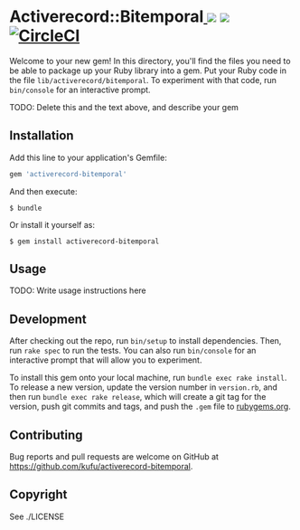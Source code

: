 # Activerecord::Bitemporal[ ![](https://img.shields.io/gem/v/activerecord-bitemporal.svg)](https://rubygems.org/gems/activerecord-bitemporal) [ ![](https://img.shields.io/gem/dt/activerecord-bitemporal.svg)](https://rubygems.org/gems/activerecord-bitemporal) [![CircleCI](https://circleci.com/gh/kufu/activerecord-bitemporal.svg?style=svg&circle-token=ca73ea4449cc25c9ed58b6ea62abcfa095515bdc)](https://circleci.com/gh/kufu/activerecord-bitemporal)

Welcome to your new gem! In this directory, you'll find the files you need to be able to package up your Ruby library into a gem. Put your Ruby code in the file `lib/activerecord/bitemporal`. To experiment with that code, run `bin/console` for an interactive prompt.

TODO: Delete this and the text above, and describe your gem

## Installation

Add this line to your application's Gemfile:

```ruby
gem 'activerecord-bitemporal'
```

And then execute:

    $ bundle

Or install it yourself as:

    $ gem install activerecord-bitemporal

## Usage

TODO: Write usage instructions here

## Development

After checking out the repo, run `bin/setup` to install dependencies. Then, run `rake spec` to run the tests. You can also run `bin/console` for an interactive prompt that will allow you to experiment.

To install this gem onto your local machine, run `bundle exec rake install`. To release a new version, update the version number in `version.rb`, and then run `bundle exec rake release`, which will create a git tag for the version, push git commits and tags, and push the `.gem` file to [rubygems.org](https://rubygems.org).

## Contributing

Bug reports and pull requests are welcome on GitHub at https://github.com/kufu/activerecord-bitemporal.

## Copyright

See ./LICENSE
